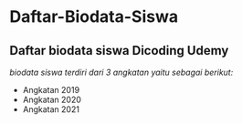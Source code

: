 Daftar-Biodata-Siswa
==
Daftar biodata siswa Dicoding Udemy
--
*biodata siswa terdiri dari 3 angkatan yaitu sebagai berikut:*
- Angkatan 2019
- Angkatan 2020
- Angkatan 2021
